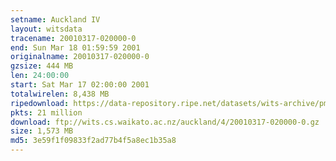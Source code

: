 ```yaml
---
setname: Auckland IV
layout: witsdata
tracename: 20010317-020000-0
end: Sun Mar 18 01:59:59 2001
originalname: 20010317-020000-0
gzsize: 444 MB
len: 24:00:00
start: Sat Mar 17 02:00:00 2001
totalwirelen: 8,438 MB
ripedownload: https://data-repository.ripe.net/datasets/wits-archive/pma/long/auck/4//20010317-020000-0.gz
pkts: 21 million
download: ftp://wits.cs.waikato.ac.nz/auckland/4/20010317-020000-0.gz
size: 1,573 MB
md5: 3e59f1f09833f2ad77b4f5a8ec1b35a8
---
```

